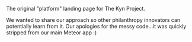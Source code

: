 The original "platform" landing page for The Kyn Project.  

We wanted to share our approach so other philanthropy innovators can potentially learn from it. Our apologies for the messy code...it was quickly stripped from our main Meteor app :) 

